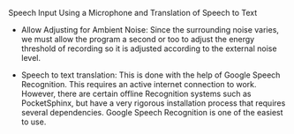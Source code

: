 Speech Input Using a Microphone and Translation of Speech to Text

- Allow Adjusting for Ambient Noise: Since the surrounding noise varies, we must allow the program a second or too to adjust the energy threshold of recording so it is adjusted according to the external noise level.

- Speech to text translation: This is done with the help of Google Speech Recognition. This requires an active internet connection to work. However, there are certain offline Recognition systems such as PocketSphinx, but have a very rigorous installation process that requires several dependencies. Google Speech Recognition is one of the easiest to use.

